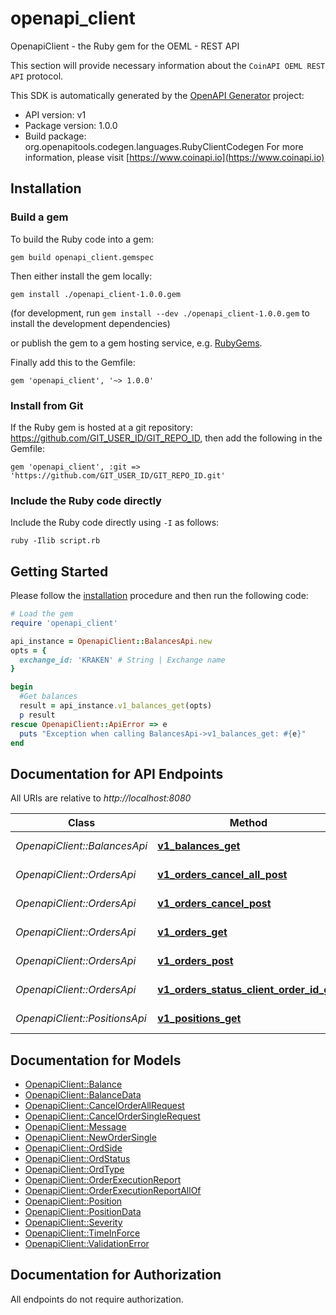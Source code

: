 # openapi_client

OpenapiClient - the Ruby gem for the OEML - REST API

This section will provide necessary information about the `CoinAPI OEML REST API` protocol.


This SDK is automatically generated by the [OpenAPI Generator](https://openapi-generator.tech) project:

- API version: v1
- Package version: 1.0.0
- Build package: org.openapitools.codegen.languages.RubyClientCodegen
For more information, please visit [https://www.coinapi.io](https://www.coinapi.io)

## Installation

### Build a gem

To build the Ruby code into a gem:

```shell
gem build openapi_client.gemspec
```

Then either install the gem locally:

```shell
gem install ./openapi_client-1.0.0.gem
```

(for development, run `gem install --dev ./openapi_client-1.0.0.gem` to install the development dependencies)

or publish the gem to a gem hosting service, e.g. [RubyGems](https://rubygems.org/).

Finally add this to the Gemfile:

    gem 'openapi_client', '~> 1.0.0'

### Install from Git

If the Ruby gem is hosted at a git repository: https://github.com/GIT_USER_ID/GIT_REPO_ID, then add the following in the Gemfile:

    gem 'openapi_client', :git => 'https://github.com/GIT_USER_ID/GIT_REPO_ID.git'

### Include the Ruby code directly

Include the Ruby code directly using `-I` as follows:

```shell
ruby -Ilib script.rb
```

## Getting Started

Please follow the [installation](#installation) procedure and then run the following code:

```ruby
# Load the gem
require 'openapi_client'

api_instance = OpenapiClient::BalancesApi.new
opts = {
  exchange_id: 'KRAKEN' # String | Exchange name
}

begin
  #Get balances
  result = api_instance.v1_balances_get(opts)
  p result
rescue OpenapiClient::ApiError => e
  puts "Exception when calling BalancesApi->v1_balances_get: #{e}"
end

```

## Documentation for API Endpoints

All URIs are relative to *http://localhost:8080*

Class | Method | HTTP request | Description
------------ | ------------- | ------------- | -------------
*OpenapiClient::BalancesApi* | [**v1_balances_get**](docs/BalancesApi.md#v1_balances_get) | **GET** /v1/balances | Get balances
*OpenapiClient::OrdersApi* | [**v1_orders_cancel_all_post**](docs/OrdersApi.md#v1_orders_cancel_all_post) | **POST** /v1/orders/cancel/all | Cancel all orders
*OpenapiClient::OrdersApi* | [**v1_orders_cancel_post**](docs/OrdersApi.md#v1_orders_cancel_post) | **POST** /v1/orders/cancel | Cancel order
*OpenapiClient::OrdersApi* | [**v1_orders_get**](docs/OrdersApi.md#v1_orders_get) | **GET** /v1/orders | Get all orders
*OpenapiClient::OrdersApi* | [**v1_orders_post**](docs/OrdersApi.md#v1_orders_post) | **POST** /v1/orders | Create new order
*OpenapiClient::OrdersApi* | [**v1_orders_status_client_order_id_get**](docs/OrdersApi.md#v1_orders_status_client_order_id_get) | **GET** /v1/orders/status/{client_order_id} | Get order status
*OpenapiClient::PositionsApi* | [**v1_positions_get**](docs/PositionsApi.md#v1_positions_get) | **GET** /v1/positions | Get positions


## Documentation for Models

 - [OpenapiClient::Balance](docs/Balance.md)
 - [OpenapiClient::BalanceData](docs/BalanceData.md)
 - [OpenapiClient::CancelOrderAllRequest](docs/CancelOrderAllRequest.md)
 - [OpenapiClient::CancelOrderSingleRequest](docs/CancelOrderSingleRequest.md)
 - [OpenapiClient::Message](docs/Message.md)
 - [OpenapiClient::NewOrderSingle](docs/NewOrderSingle.md)
 - [OpenapiClient::OrdSide](docs/OrdSide.md)
 - [OpenapiClient::OrdStatus](docs/OrdStatus.md)
 - [OpenapiClient::OrdType](docs/OrdType.md)
 - [OpenapiClient::OrderExecutionReport](docs/OrderExecutionReport.md)
 - [OpenapiClient::OrderExecutionReportAllOf](docs/OrderExecutionReportAllOf.md)
 - [OpenapiClient::Position](docs/Position.md)
 - [OpenapiClient::PositionData](docs/PositionData.md)
 - [OpenapiClient::Severity](docs/Severity.md)
 - [OpenapiClient::TimeInForce](docs/TimeInForce.md)
 - [OpenapiClient::ValidationError](docs/ValidationError.md)


## Documentation for Authorization

 All endpoints do not require authorization.

